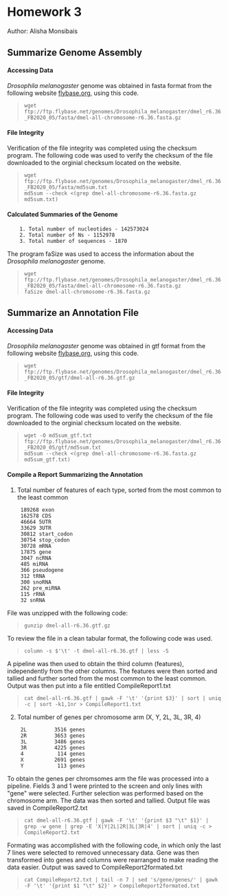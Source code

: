 # Homework 3

Author: Alisha Monsibais

## Summarize Genome Assembly 

#### Accessing Data 
_Drosophila melanogaster_ genome was obtained in fasta format from the following website [flybase.org](http://flybase.org/), using this code. 

>
>`wget ftp://ftp.flybase.net/genomes/Drosophila_melanogaster/dmel_r6.36_FB2020_05/fasta/dmel-all-chromosome-r6.36.fasta.gz`
>


#### File Integrity 
Verification of the file integrity was completed using the checksum program. The following code was used to verify the checksum of the file downloaded to the orginial checksum located on the website. 
>
>`wget ftp://ftp.flybase.net/genomes/Drosophila_melanogaster/dmel_r6.36_FB2020_05/fasta/md5sum.txt` <br>
>`md5sum --check <(grep dmel-all-chromosome-r6.36.fasta.gz md5sum.txt)`
>

#### Calculated Summaries of the Genome 
		1. Total number of nucleotides - 142573024
		2. Total number of Ns - 1152978
		3. Total number of sequences - 1870

The program faSize was used to access the information about the _Drosophila melanogaster_ genome. 

>
>`wget ftp://ftp.flybase.net/genomes/Drosophila_melanogaster/dmel_r6.36_FB2020_05/fasta/dmel-all-chromosome-r6.36.fasta.gz`<br> 
>`faSize dmel-all-chromosome-r6.36.fasta.gz`
>

## Summarize an Annotation File

#### Accessing Data
_Drosophila melanogaster_ genome was obtained in gtf format from the following website [flybase.org](http://flybase.org/), using this code.

>
>`wget ftp://ftp.flybase.net/genomes/Drosophila_melanogaster/dmel_r6.36_FB2020_05/gtf/dmel-all-r6.36.gtf.gz`
>

#### File Integrity
Verification of the file integrity was completed using the checksum program. The following code was used to verify the checksum of the file downloaded to the orginial checksum located on the website.

>
>`wget -O md5sum_gtf.txt ftp://ftp.flybase.net/genomes/Drosophila_melanogaster/dmel_r6.36_FB2020_05/gtf/md5sum.txt`<br>
>`md5sum --check <(grep dmel-all-chromosome-r6.36.fasta.gz md5sum_gtf.txt)`
>

#### Compile a Report Summarizing the Annotation 
1. Total number of features of each type, sorted from the most common to the least common 

		189268 exon 
		162578 CDS 
		46664 5UTR 
		33629 3UTR 
		30812 start_codon 
		30754 stop_codon 
		30728 mRNA 
		17875 gene 
		3047 ncRNA 
		485 miRNA 
		366 pseudogene 
		312 tRNA 
		300 snoRNA 
		262 pre_miRNA 
		115 rRNA 
		32 snRNA 

File was unzipped with the following code:
>
>`gunzip dmel-all-r6.36.gtf.gz`
>
To review the file in a clean tabular format, the following code was used. 
>
>`column -s $'\t' -t dmel-all-r6.36.gtf | less -S`
>
A pipeline was then used to obtain the third column (features), independently from the other columns. The features were then sorted and tallied and further sorted from the most common to the least common. Output was then put into a file entitled CompileReport1.txt
>
>`cat dmel-all-r6.36.gtf | gawk -F '\t' '{print $3}' | sort | uniq -c | sort -k1,1nr > CompileReport1.txt`
>

2. Total number of genes per chromosome arm (X, Y, 2L, 3L, 3R, 4)

		
		2L         3516 genes 
		2R         3653 genes 
		3L         3486 genes 
		3R         4225 genes 
		4           114 genes 
		X          2691 genes
		Y           113 genes 

To obtain the genes per chromsomes arm the file was processed into a pipeline. Fields 3 and 1 were printed to the screen and only lines with "gene" were selected. Further selection was performed based on the chromosome arm. The data was then sorted and tallied. Output file was saved in CompileReport2.txt
>
>`cat dmel-all-r6.36.gtf | gawk -F '\t' '{print $3 "\t" $1}' | grep -w gene | grep -E 'X|Y|2L|2R|3L|3R|4' | sort | uniq -c > CompileReport2.txt` 
>
Formating was accomplished with the following code, in which only the last 7 lines were selected to removed unnecessary data. Gene was then transformed into genes and columns were rearranged to make reading the data easier. Output was saved to CompileReport2formated.txt
>
>`cat CompileReport2.txt | tail -n 7 | sed 's/gene/genes/' | gawk -F '\t' '{print $1 "\t" $2}' > CompileReport2formated.txt`
>



